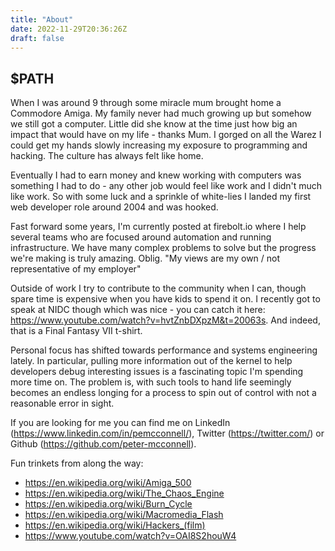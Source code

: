 ```yaml
---
title: "About"
date: 2022-11-29T20:36:26Z
draft: false
---
```


$PATH
-----

When I was around 9 through some miracle mum brought home a Commodore Amiga.
My family never had much growing up but somehow we still got a computer. Little
did she know at the time just how big an impact that would have on my life -
thanks Mum. I gorged on all the Warez I could get my hands slowly increasing
my exposure to programming and hacking. The culture has always felt like home.

Eventually I had to earn money and knew working with computers was something I
had to do - any other job would feel like work and I didn't much like work. So
with some luck and a sprinkle of white-lies I landed my first web developer
role around 2004 and was hooked.

Fast forward some years, I'm currently posted at firebolt.io where I help
several teams who are focused around automation and running infrastructure. We
have many complex problems to solve but the progress we're making is truly
amazing. Oblig. "My views are my own / not representative of my employer"

Outside of work I try to contribute to the community when I can, though spare
time is expensive when you have kids to spend it on. I recently got to speak at
NIDC though which was nice - you can catch it here:
https://www.youtube.com/watch?v=hvtZnbDXpzM&t=20063s. And indeed, that is a
Final Fantasy VII t-shirt.

Personal focus has shifted towards performance and systems engineering lately.
In particular, pulling more information out of the kernel to help developers
debug interesting issues is a fascinating topic I'm spending more time on. The
problem is, with such tools to hand life seemingly becomes an endless longing
for a process to spin out of control with not a reasonable error in sight.

If you are looking for me you can find me on LinkedIn
(https://www.linkedin.com/in/pemcconnell/), Twitter (https://twitter.com/) or
Github (https://github.com/peter-mcconnell).



Fun trinkets from along the way:

- https://en.wikipedia.org/wiki/Amiga_500
- https://en.wikipedia.org/wiki/The_Chaos_Engine
- https://en.wikipedia.org/wiki/Burn_Cycle
- https://en.wikipedia.org/wiki/Macromedia_Flash
- https://en.wikipedia.org/wiki/Hackers_(film)
- https://www.youtube.com/watch?v=OAI8S2houW4
